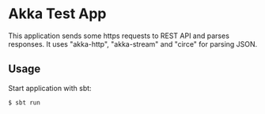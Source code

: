 # Akka Test App

This application sends some https requests to REST API and parses responses.
It uses "akka-http", "akka-stream" and "circe" for parsing JSON.

## Usage

Start application with sbt:

```
$ sbt run
```

